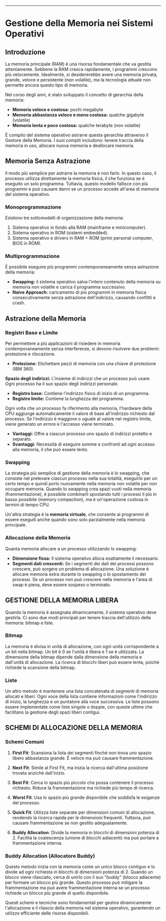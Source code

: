 ******
# Gestione della Memoria nei Sistemi Operativi

## Introduzione
La memoria principale (RAM) è una risorsa fondamentale che va gestita attentamente. Sebbene la RAM cresca rapidamente, i programmi crescono più velocemente. Idealmente, si desidererebbe avere una memoria privata, grande, veloce e persistente (non volatile), ma la tecnologia attuale non permette ancora questo tipo di memoria.

Nel corso degli anni, è stato sviluppato il concetto di gerarchia della memoria:
- **Memoria veloce e costosa:** pochi megabyte
- **Memoria abbastanza veloce e meno costosa:** qualche gigabyte (volatile)
- **Memoria lenta e poco costosa:** qualche terabyte (non volatile)

È compito del sistema operativo astrarre questa gerarchia attraverso il Gestore della Memoria. I suoi compiti includono: tenere traccia della memoria in uso, allocare nuova memoria e deallocare memoria.

## Memoria Senza Astrazione
Il modo più semplice per astrarre la memoria è non farlo. In questo caso, il processo utilizza direttamente la memoria fisica, il che funziona se è eseguito un solo programma. Tuttavia, questo modello fallisce con più programmi e può causare danni se un processo accede all'area di memoria del sistema operativo.

### Monoprogrammazione
Esistono tre sottomodelli di organizzazione della memoria:
1. Sistema operativo in fondo alla RAM (mainframe e minicomputer).
2. Sistema operativo in ROM (sistemi embedded).
3. Sistema operativo e drivers in RAM + ROM (primi personal computer, BIOS in ROM).

### Multiprogrammazione
È possibile eseguire più programmi contemporaneamente senza astrazione della memoria:
- **Swapping:** il sistema operativo salva l'intero contenuto della memoria su memoria non volatile e carica il programma successivo.
- **Naive Approach:** caricamento di più programmi in memoria fisica consecutivamente senza astrazione dell'indirizzo, causando conflitti e crash.

## Astrazione della Memoria

### Registri Base e Limite
Per permettere a più applicazioni di risiedere in memoria contemporaneamente senza interferenze, si devono risolvere due problemi: protezione e rilocazione.

- **Protezione:** Etichettare pezzi di memoria con una chiave di protezione (IBM 360).

**Spazio degli indirizzi:** L'insieme di indirizzi che un processo può usare. Ogni processo ha il suo spazio degli indirizzi personale.

- **Registro base:** Contiene l'indirizzo fisico di inizio di un programma.
- **Registro limite:** Contiene la lunghezza del programma.

Ogni volta che un processo fa riferimento alla memoria, l'hardware della CPU aggiunge automaticamente il valore di base all'indirizzo richiesto dal processo. Se l'indirizzo è maggiore o uguale al valore nel registro limite, viene generato un errore e l'accesso viene terminato.

- **Vantaggi:** Offre a ciascun processo uno spazio di indirizzi protetto e separato.
- **Svantaggi:** Necessità di eseguire somme e confronti ad ogni accesso alla memoria, il che può essere lento.

### Swapping
La strategia più semplice di gestione della memoria è lo swapping, che consiste nel prelevare ciascun processo nella sua totalità, eseguirlo per un certo tempo e quindi porlo nuovamente nella memoria non volatile per non occupare memoria. Quando lo swapping crea spazi vuoti nella memoria (frammentazione), è possibile combinarli spostando tutti i processi il più in basso possibile (memory compaction), ma è un'operazione costosa in termini di tempo CPU.

Un'altra strategia è la **memoria virtuale**, che consente ai programmi di essere eseguiti anche quando sono solo parzialmente nella memoria principale. 
 
### Allocazione della Memoria
Quanta memoria allocare a un processo utilizzando lo swapping:
- **Dimensione fissa:** Il sistema operativo alloca esattamente il necessario.
- **Segmenti dati crescenti:** Se i segmenti dei dati dei processi possono crescere, può sorgere un problema di allocazione. Una soluzione è allocare memoria extra durante lo swapping o lo spostamento dei processi. Se un processo non può crescere nella memoria e l'area di swap è piena, deve essere sospeso o terminato.

## GESTIONE DELLA MEMORIA LIBERA
Quando la memoria è assegnata dinamicamente, il sistema operativo deve gestirla. Ci sono due modi principali per tenere traccia dell'utilizzo della memoria: bitmap e liste.

### Bitmap
La memoria è divisa in unità di allocazione, con ogni unità corrispondente a un bit nella bitmap. Un bit è 0 se l'unità è libera e 1 se è utilizzata. La dimensione della bitmap dipende dalla dimensione della memoria e dall'unità di allocazione. La ricerca di blocchi liberi può essere lenta, poiché richiede la scansione della bitmap.

### Liste
Un altro metodo è mantenere una lista concatenata di segmenti di memoria allocati e liberi. Ogni voce della lista contiene informazioni come l'indirizzo di inizio, la lunghezza e un puntatore alla voce successiva. Le liste possono essere implementate come liste singole o doppie, con queste ultime che facilitano la gestione degli spazi liberi contigui.

## SCHEMI DI ALLOCAZIONE DELLA MEMORIA

### Schemi Comuni
1. **First Fit**: Scansiona la lista dei segmenti finché non trova uno spazio libero abbastanza grande. È veloce ma può causare frammentazione.

2. **Next Fit**: Simile al First Fit, ma inizia la ricerca dall'ultima posizione trovata anziché dall'inizio.

3. **Best Fit**: Cerca lo spazio più piccolo che possa contenere il processo richiesto. Riduce la frammentazione ma richiede più tempo di ricerca.

4. **Worst Fit**: Usa lo spazio più grande disponibile che soddisfa le esigenze del processo.

5. **Quick Fit**: Utilizza liste separate per dimensioni comuni di allocazione, rendendo la ricerca rapida per le dimensioni frequenti. Tuttavia, può causare frammentazione se non gestito adeguatamente.

6. **Buddy Allocation**: Divide la memoria in blocchi di dimensioni potenza di 2. Facilita la coalescenza (unione di blocchi adiacenti) ma può portare a frammentazione interna.

### Buddy Allocation (Allocatore Buddy)

Questo metodo inizia con la memoria come un unico blocco contiguo e lo divide ad ogni richiesta in blocchi di dimensioni potenza di 2. Quando un blocco viene rilasciato, cerca di unirlo con il suo "buddy" (blocco adiacente) per formare un blocco più grande. Questo processo può mitigare la frammentazione ma può avere frammentazione interna se un processo richiede un blocco più grande di quello disponibile.

Questi schemi e tecniche sono fondamentali per gestire dinamicamente l'allocazione e il rilascio della memoria nel sistema operativo, garantendo un utilizzo efficiente delle risorse disponibili.
